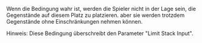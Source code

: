 Wenn die Bedingung wahr ist, werden die Spieler nicht in der Lage sein, die Gegenstände auf diesem Platz zu platzieren. aber sie werden trotzdem Gegenstände ohne Einschränkungen nehmen können.

Hinweis: Diese Bedingung überschreibt den Parameter "Limit Stack Input".